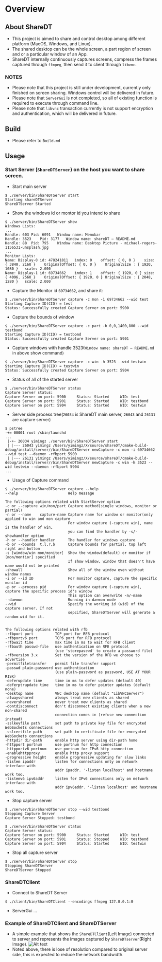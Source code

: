 # Overview
## About ShareDT
* This project is aimed to share and control desktop among different platform (MacOS, Windows, and Linux).
* The shared desktop can be the whole screen, a part region of screen and or a particular window of an App.
* ShareDT internally continuously captures screens, compress the frames captured through ```ffmpeg```, then send it to client through ```libvnc```.

### NOTES
* Please note that this project is still under development, currently only finished on screen sharing. Windows control will be delivered in future.
* Please note that ```ServerGui``` is not completed, so all of existing function is required to execute through command line.
* Please note that ```libvnc``` transaction currently is not support encryption and authentication, which will be delivered in future.

## Build
* Please refer to ```Build.md```

## Usage
### Start Server (```ShareDTServer```) on the host you want to share screen.
* Start main server
```
$ ./server/bin/ShareDTServer start
Starting shareDTServer
ShareDTServer Started
```
* Show the windows id or montor id you intend to share
```
$ ./server/bin/ShareDTServer show
Windows Lists:
...
Handle: 603	Pid: 6091	Window name: Menubar
Handle: 3523	Pid: 3177	Window name: shareDT – README.md
Handle: 88	Pid: 795	Window name: Desktop Picture - michael-rogers-1156531-unsplash.jpg
...
Monitor Lists:
Name: Display-0	id: 478241811	index: 0	offset: { 0, 0 }	size: { 3840, 2160 }	OriginalOffset: { 0, 0 }	OriginalSize : { 1920, 1080 }	scale: 2.000
Name: Display-1	id: 69734662	index: 1	offset: { 1920, 0 }	size: { 4096, 2560 }	OriginalOffset: { 1920, 0 }	OriginalSize : { 2048, 1280 }	scale: 2.000

```
* Capture the Monitor id ```69734662```, and share it:
```
$ ./server/bin/ShareDTServer capture -c mon -i 69734662 --wid test
Starting Capture ID(CID) = test
Status: Successfully created Capture Server on port: 5900
```
* Capture the bounds of window
```
$ ./server/bin/ShareDTServer capture -c part -b 0,0,1400,800 --wid testbond
Starting Capture ID(CID) = testbond
Status: Successfully created Capture Server on port: 5901
```
* Capture windows with handle 3523(```Window name: shareDT – README.md``` in above show command)
```
$ ./server/bin/ShareDTServer capture -c win -h 3523 --wid testwin
Starting Capture ID(CID) = testwin
Status: Successfully created Capture Server on port: 5904
```
* Status of all of the started server
```
$ ./server/bin/ShareDTServer status
Capture Server status:
Capture Server on port: 5900	 Status: Started	 WID: test
Capture Server on port: 5901	 Status: Started	 WID: testbond
Capture Server on port: 5904	 Status: Started	 WID: testwin
```
* Server side process tree(```26034``` is ShareDT main server, ```26043``` and ```26131``` are capture server)
```
$ pstree
-+= 00001 root /sbin/launchd
...
 |-+- 26034 yimingz ./server/bin/ShareDTServer start
 | |--- 26043 yimingz /Users/yimingz/X/source/shareDT/cmake-build-debug/install/server//bin/ShareDTServer newCapture -c mon -i 69734662 --wid test --daemon -rfbport 5900
 | |--- 26131 yimingz /Users/yimingz/X/source/shareDT/cmake-build-debug/install/server//bin/ShareDTServer newCapture -c win -h 3523 --wid testwin --daemon -rfbport 5904
...
```
* Usage of Capture command
```
$ ./server/bin/ShareDTServer capture --help
--help                       Help message

The following options related with StartServer option
-c or --capture win/mon/part Capture method(single windows, monitor or partial)
-n or --name    capture-name Capture name for window or monitor(only applied to win and mon capture
                             For window capture (-capture win), name is the handler of win,
                             you can find the handler by -s/-showhandler option
-h or --handler handler      The handler for windows capture
-b or --bounds  t,l,r,b      Capture bounds for partial, top left right and bottom
-s [window/win mon/monitor]  Show the window(default) or monitor if [mon/montior] specified
                             If show window, window that doesn't have name would not be printed
-showall                     Show all of the window even without window names
-i or --id ID                For monitor capture, capture the specific monitor id
-p or --process pid          For window capture (-capture win), capture the specific process id's window
                             This option can overwrite -n/-name
--daemon                     Running in daemon mode
--wid                        Specify the working id (wid) of the capture server. If not
                             sepcified, ShareDTServer will generate a random wid for it.


The following options related with rfb
-rfbport port          TCP port for RFB protocol
-rfbportv6 port        TCP6 port for RFB protocol
-rfbwait time          max time in ms to wait for RFB client
-rfbauth passwd-file   use authentication on RFB protocol
                       (use 'storepasswd' to create a password file)
-rfbversion 3.x        Set the version of the RFB we choose to advertise
-permitfiletransfer    permit file transfer support
-passwd plain-password use authentication
                       (use plain-password as password, USE AT YOUR RISK)
-deferupdate time      time in ms to defer updates (default 40)
-deferptrupdate time   time in ms to defer pointer updates (default none)
-desktop name          VNC desktop name (default "LibVNCServer")
-alwaysshared          always treat new clients as shared
-nevershared           never treat new clients as shared
-dontdisconnect        don't disconnect existing clients when a new non-shared
                       connection comes in (refuse new connection instead)
-sslkeyfile path       set path to private key file for encrypted WebSockets connections
-sslcertfile path      set path to certificate file for encrypted WebSockets connections
-httpdir dir-path      enable http server using dir-path home
-httpport portnum      use portnum for http connection
-httpportv6 portnum    use portnum for IPv6 http connection
-enablehttpproxy       enable http proxy support
-progressive height    enable progressive updating for slow links
-listen ipaddr         listen for connections only on network interface with
                       addr ipaddr. '-listen localhost' and hostname work too.
-listenv6 ipv6addr     listen for IPv6 connections only on network interface with
                       addr ipv6addr. '-listen localhost' and hostname work too.
```
* Stop capture server
```
$ ./server/bin/ShareDTServer stop --wid testbond
Stopping Capture Server
Capture Server Stopped: testbond

$ ./server/bin/ShareDTServer status
Capture Server status:
Capture Server on port: 5900	 Status: Started	 WID: test
Capture Server on port: 5901	 Status: Stopped	 WID: testbond
Capture Server on port: 5904	 Status: Started	 WID: testwin
```
* Stop all capture server
```
$ ./server/bin/ShareDTServer stop
Stopping ShareDTServer
ShareDTServer Stopped
```
### ShareDTClient
* Connect to ShareDT Server
```
$ ./client/bin/ShareDTClient --encodings ffmpeg 127.0.0.1:0
```
* ServerGui
...

### Example of ShareDTClient and ShareDTServer
* A simple example that shows the ```ShareDTClient```(Left Image) connected to server and represents the images captured by ```ShareDTserver```(Right Image).
![Alt text](image/Example-client-server.png?raw=true "ShareDTServer and ShareDTClient")
* Noted above, there is lose of resolution compared to original server side, this is expected to reduce the network bandwidth.